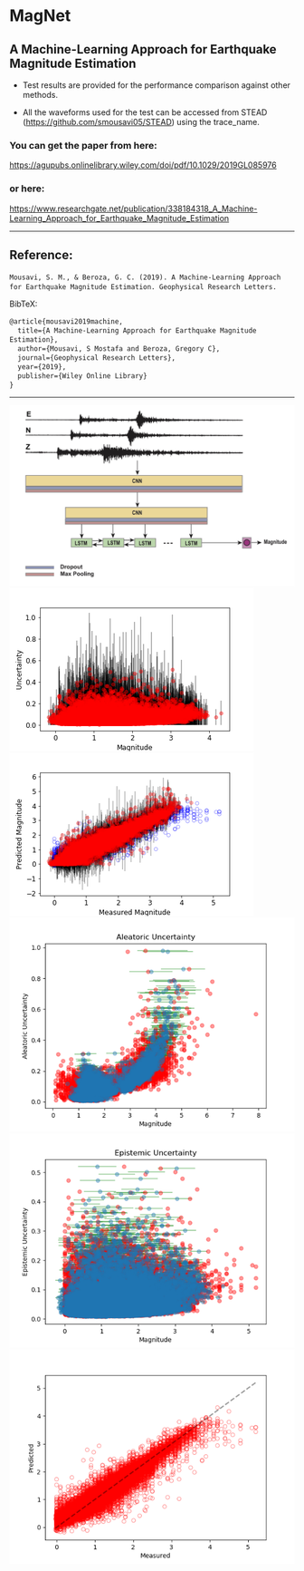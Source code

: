 # MagNet   
## A Machine-Learning Approach for Earthquake Magnitude Estimation                                                                                                          

- Test results are provided for the performance comparison against other methods.

- All the waveforms used for the test can be accessed from STEAD (https://github.com/smousavi05/STEAD) using the trace_name. 

### You can get the paper from here:
https://agupubs.onlinelibrary.wiley.com/doi/pdf/10.1029/2019GL085976
### or here:
https://www.researchgate.net/publication/338184318_A_Machine-Learning_Approach_for_Earthquake_Magnitude_Estimation

-------------------------------------
## Reference:

`Mousavi, S. M., & Beroza, G. C. (2019). A Machine‐Learning Approach for Earthquake Magnitude Estimation. Geophysical Research Letters.` 


BibTeX:

    @article{mousavi2019machine,
      title={A Machine-Learning Approach for Earthquake Magnitude Estimation},
      author={Mousavi, S Mostafa and Beroza, Gregory C},
      journal={Geophysical Research Letters},
      year={2019},
      publisher={Wiley Online Library}
    }

-------------------------------------
![model](Fig_1.jpg)
![7](Fig_7.png)
![8](Fig_8.png)
![plots1](plots1.png)
![plots2](plots2.png)
![plots4](plots4.png)
